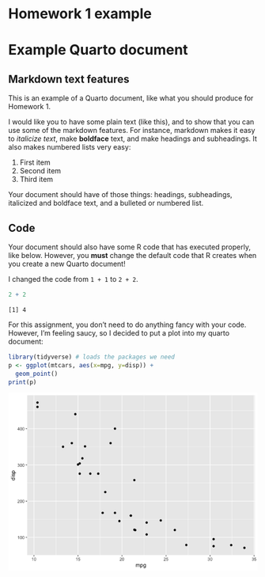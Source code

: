 Homework 1 example
================

# Example Quarto document

## Markdown text features

This is an example of a Quarto document, like what you should produce
for Homework 1.

I would like you to have some plain text (like this), and to show that
you can use some of the markdown features. For instance, markdown makes
it easy to *italicize text*, make **boldface** text, and make headings
and subheadings. It also makes numbered lists very easy:

1.  First item
2.  Second item
3.  Third item

Your document should have of those things: headings, subheadings,
italicized and boldface text, and a bulleted or numbered list.

## Code

Your document should also have some R code that has executed properly,
like below. However, you **must** change the default code that R creates
when you create a new Quarto document!

I changed the code from `1 + 1` to `2 + 2`.

``` r
2 + 2
```

    [1] 4

For this assignment, you don’t need to do anything fancy with your code.
However, I’m feeling saucy, so I decided to put a plot into my quarto
document:

``` r
library(tidyverse) # loads the packages we need 
p <- ggplot(mtcars, aes(x=mpg, y=disp)) +
  geom_point()
print(p)
```

![](HMK_1_example_files/figure-gfm/unnamed-chunk-4-1.png)
